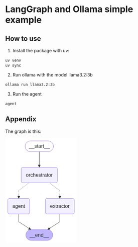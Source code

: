 # LangGraph and Ollama simple example
## How to use

1. Install the package with uv:

```
uv venv
uv sync
```
2. Run ollama with the model llama3.2:3b
```
ollama run llama3.2:3b
```
3. Run the agent
```
agent
```

## Appendix

The graph is this:

![The Graph](images/mygraph.png)
